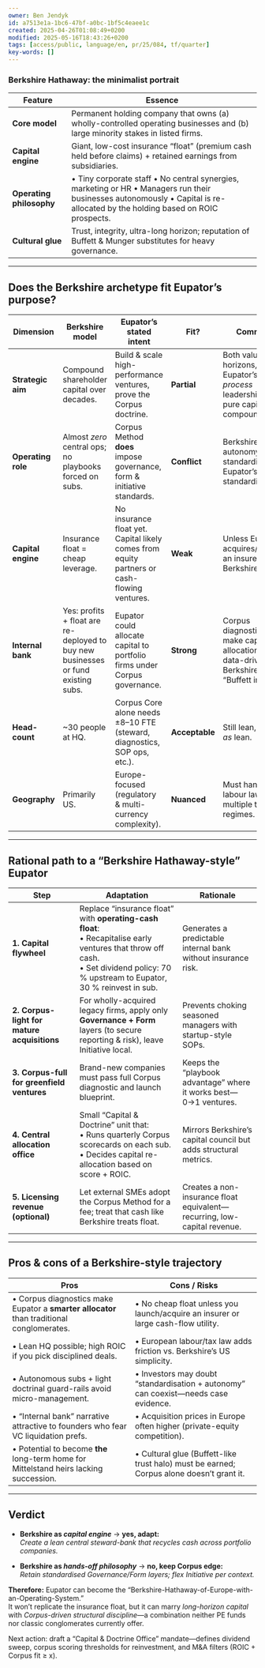 ```yaml
---
owner: Ben Jendyk
id: a7513e1a-1bc6-47bf-a0bc-1bf5c4eaee1c
created: 2025-04-26T01:08:49+0200
modified: 2025-05-16T18:43:26+0200
tags: [access/public, language/en, pr/25/084, tf/quarter]
key-words: []
---
```


### Berkshire Hathaway: the minimalist portrait

| Feature | Essence |
|---------|---------|
| **Core model** | Permanent holding company that owns (a) wholly-controlled operating businesses and (b) large minority stakes in listed firms. |
| **Capital engine** | Giant, low-cost insurance “float” (premium cash held before claims) + retained earnings from subsidiaries. |
| **Operating philosophy** | • Tiny corporate staff • No central synergies, marketing or HR • Managers run their businesses autonomously • Capital is re-allocated by the holding based on ­ROIC prospects. |
| **Cultural glue** | Trust, integrity, ultra-long horizon; reputation of Buffett & Munger substitutes for heavy governance. |

---

## Does the Berkshire archetype fit Eupator’s purpose?

| Dimension | Berkshire model | Eupator’s stated intent | Fit? | Comments |
|-----------|-----------------|-------------------------|------|----------|
| **Strategic aim** | Compound shareholder capital over decades. | Build & scale high-performance ventures, prove the Corpus doctrine. | **Partial** | Both value long horizons, but Eupator’s goal is *process* leadership, not pure capital compounding. |
| **Operating role** | Almost *zero* central ops; no playbooks forced on subs. | Corpus Method **does** impose governance, form & initiative standards. | **Conflict** | Berkshire prizes autonomy over standardisation; Eupator’s edge is standardisation. |
| **Capital engine** | Insurance float = cheap leverage. | No insurance float yet. Capital likely comes from equity partners or cash-flowing ventures. | **Weak** | Unless Eupator acquires/launches an insurer, it lacks Berkshire’s fuel. |
| **Internal bank** | Yes: profits + float are re-deployed to buy new businesses or fund existing subs. | Eupator could allocate capital to portfolio firms under Corpus governance. | **Strong** | Corpus diagnostics would make capital allocation more data-driven than Berkshire’s “Buffett intuition.” |
| **Head-count** | ~30 people at HQ. | Corpus Core alone needs ±8–10 FTE (steward, diagnostics, SOP ops, etc.). | **Acceptable** | Still lean, just not *as* lean. |
| **Geography** | Primarily US. | Europe-focused (regulatory & multi-currency complexity). | **Nuanced** | Must handle EU labour law, GDPR, multiple tax regimes. |

---

## Rational path to a “Berkshire Hathaway-style” Eupator

| Step | Adaptation | Rationale |
|------|------------|-----------|
| **1. Capital flywheel** | Replace “insurance float” with **operating-cash float**:<br>• Recapitalise early ventures that throw off cash.<br>• Set dividend policy: 70 % upstream to Eupator, 30 % reinvest in sub. | Generates a predictable internal bank without insurance risk. |
| **2. Corpus-light for mature acquisitions** | For wholly-acquired legacy firms, apply only **Governance + Form** layers (to secure reporting & risk), leave Initiative local. | Prevents choking seasoned managers with startup-style SOPs. |
| **3. Corpus-full for greenfield ventures** | Brand-new companies must pass full Corpus diagnostic and launch blueprint. | Keeps the “playbook advantage” where it works best—0→1 ventures. |
| **4. Central allocation office** | Small “Capital & Doctrine” unit that: <br>• Runs quarterly Corpus scorecards on each sub.<br>• Decides capital re-allocation based on score + ROIC. | Mirrors Berkshire’s capital council but adds structural metrics. |
| **5. Licensing revenue (optional)** | Let external SMEs adopt the Corpus Method for a fee; treat that cash like Berkshire treats float. | Creates a non-insurance float equivalent—recurring, low-capital revenue. |

---

## Pros & cons of a Berkshire-style trajectory

| Pros | Cons / Risks |
|------|--------------|
| • Corpus diagnostics make Eupator a **smarter allocator** than traditional conglomerates. | • No cheap float unless you launch/acquire an insurer or large cash-flow utility. |
| • Lean HQ possible; high ROIC if you pick disciplined deals. | • European labour/tax law adds friction vs. Berkshire’s US simplicity. |
| • Autonomous subs + light doctrinal guard-rails avoid micro-management. | • Investors may doubt “standardisation + autonomy” can coexist—needs case evidence. |
| • “Internal bank” narrative attractive to founders who fear VC liquidation prefs. | • Acquisition prices in Europe often higher (private-equity competition). |
| • Potential to become **the** long-term home for Mittelstand heirs lacking succession. | • Cultural glue (Buffett-like trust halo) must be earned; Corpus alone doesn’t grant it. |

---

## Verdict

- **Berkshire as *capital engine*** → **yes, adapt:**  
  *Create a lean central steward-bank that recycles cash across portfolio companies.*

- **Berkshire as *hands-off philosophy*** → **no, keep Corpus edge:**  
  *Retain standardised Governance/Form layers; flex Initiative per context.*

**Therefore:** Eupator can become the “Berkshire-Hathaway-of-Europe-with-an-Operating-System.”  
It won’t replicate the insurance float, but it can marry *long-horizon capital* with *Corpus-driven structural discipline*—a combination neither PE funds nor classic conglomerates currently offer.

Next action: draft a “Capital & Doctrine Office” mandate—defines dividend sweep, corpus scoring thresholds for reinvestment, and M&A filters (ROIC + Corpus fit ≥ x).